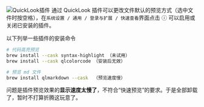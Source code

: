 ![QuickLook插件](https://lib.zhaiduting.work.gd/uPic/QuickLook%E6%8F%92%E4%BB%B6.png)
通过 QuickLook 插件可以更改文件默认的预览方式（选中文件时按空格），在`系统设置 / 通用 / 登录与扩展 / 快速查看`界面点击 ⓘ 可以启用或关闭已安装的插件。

以下列举一些插件的安装命令

```bash
# 代码高亮预览
brew install --cask syntax-highlight （未试用）
brew install --cask qlcolorcode （安装后无效）

# 预览 md 文件
brew install qlmarkdown --cask  （预览速度慢）
```

问题是插件预览效果的**显示速度太慢了**，不符合“快速预览”的要求。于是全部卸载了，暂时不打算折腾这玩意了。
